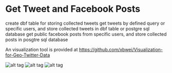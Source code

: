 Get Tweet and Facebook Posts
==========
<dbf> create dbf table for storing collected tweets
<Twitter> get tweets by defined query or specific users, and store collected tweets in dbf table or postgre sql database
<Facebook> get public facebook posts from specific users, and store collected posts in posgtre sql database

An visualization tool is provided at https://github.com/xbwei/Visualization-for-Geo-Twitter-Data

![alt tag](https://raw.github.com/xbwei/GetTwitter/master/twittetext.png)
![alt tag](https://raw.githubusercontent.com/xbwei/GetTwitter/master/tweet.gif)
![alt tag](https://raw.githubusercontent.com/xbwei/GetTwitter/master/tweet2.gif)
